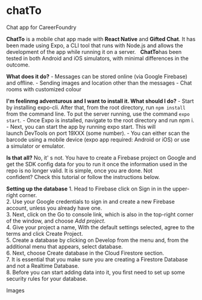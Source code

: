 # chatTo
Chat app for CareerFoundry

<b>ChatTo</b> is a mobile chat app made with <b>React Native</b> and <b>Gifted Chat</b>. It has been made using Expo, a CLI tool that runs with Node.js and allows the development of the app while running it on a server.
 
<b>ChatTo</b>has been tested in both Android and iOS simulators, with minimal differences in the outcome.

<b>What does it do?</b>
	-	Messages can be stored online (via Google Firebase) and offline.
	-	Sending images and location other than the messages
	-	Chat rooms with customized colour
  
<b>I'm feelinmg adventurous and I want to install it. What should I do?</b>
	-	Start by installing expo-cli. After that, from the root directory, run `npm install` from the command line. To put the server running, use the command `expo start`.
	-	Once Expo is installed, navigate to the root directory and run npm i.
	-	Next, you can start the app by running expo start. This will launch DevTools on port 19XXX (some number).
	-	You can either scan the barcode using a mobile device (expo app required: Android or iOS) or use a simulator or emulator.

<b>Is that all?</b>
No, it' s not. You have to create a Firebase project on Google and get the SDK config data for you to run it once the information used in the repo is no longer valid. It is simple, once you are done. Not confident? Check this tutorial or follow the instructions below.

<b>Setting up the database</b>
	1.	Head to Firebase click on Sign in in the upper-right corner.<br/>
	2.	Use your Google credentials to sign in and create a new Firebase account, unless you already have one.<br/>
	3.	Next, click on the Go to console link, which is also in the top-right corner of the window, and choose *Add project*.<br/>
	4.	Give your project a name, With the default settings selected, agree to the terms and click Create Project.<br/>
	5.	Create a database by clicking on Develop from the menu and, from the additional menu that appears, select database.<br/>
	6.	Next, choose Create database in the Cloud Firestore section.<br/>
	7.	It is essential that you make sure you are creating a Firestore Database and not a Realtime Database.<br/>
	8.	Before you can start adding data into it, you first need to set up some security rules for your database.<br/>

Images

